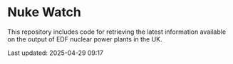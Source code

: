 # Nuke Watch

This repository includes code for retrieving the latest information available on the output of EDF nuclear power plants in the UK.

Last updated: 2025-04-29 09:17